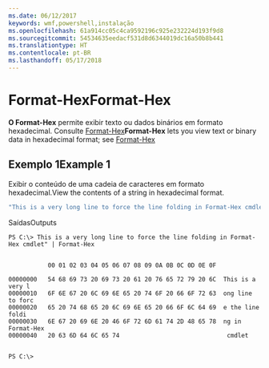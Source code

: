 ```yaml
---
ms.date: 06/12/2017
keywords: wmf,powershell,instalação
ms.openlocfilehash: 61a914cc05c4ca9592196c925e232224d193f9d8
ms.sourcegitcommit: 54534635eedacf531d8d6344019dc16a50b8b441
ms.translationtype: HT
ms.contentlocale: pt-BR
ms.lasthandoff: 05/17/2018
---
```

# <a name="format-hex"></a><span data-ttu-id="8c6ac-102">Format-Hex</span><span class="sxs-lookup"><span data-stu-id="8c6ac-102">Format-Hex</span></span>
<span data-ttu-id="8c6ac-103">**O Format-Hex** permite exibir texto ou dados binários em formato hexadecimal. Consulte [Format-Hex](https://msdn.microsoft.com/powershell/reference/5.1/microsoft.powershell.utility/format-hex)</span><span class="sxs-lookup"><span data-stu-id="8c6ac-103">**Format-Hex** lets you view text or binary data in hexadecimal format; see [Format-Hex](https://msdn.microsoft.com/powershell/reference/5.1/microsoft.powershell.utility/format-hex)</span></span>

## <a name="example-1"></a><span data-ttu-id="8c6ac-104">Exemplo 1</span><span class="sxs-lookup"><span data-stu-id="8c6ac-104">Example 1</span></span>
<span data-ttu-id="8c6ac-105">Exibir o conteúdo de uma cadeia de caracteres em formato hexadecimal.</span><span class="sxs-lookup"><span data-stu-id="8c6ac-105">View the contents of a string in hexadecimal format.</span></span>

```powershell
"This is a very long line to force the line folding in Format-Hex cmdlet" | Format-Hex
```

<span data-ttu-id="8c6ac-106">Saídas</span><span class="sxs-lookup"><span data-stu-id="8c6ac-106">Outputs</span></span>
```
PS C:\> This is a very long line to force the line folding in Format-Hex cmdlet" | Format-Hex


           00 01 02 03 04 05 06 07 08 09 0A 0B 0C 0D 0E 0F

00000000   54 68 69 73 20 69 73 20 61 20 76 65 72 79 20 6C  This is a very l
00000010   6F 6E 67 20 6C 69 6E 65 20 74 6F 20 66 6F 72 63  ong line to forc
00000020   65 20 74 68 65 20 6C 69 6E 65 20 66 6F 6C 64 69  e the line foldi
00000030   6E 67 20 69 6E 20 46 6F 72 6D 61 74 2D 48 65 78  ng in Format-Hex
00000040   20 63 6D 64 6C 65 74                              cmdlet


PS C:\>
```
